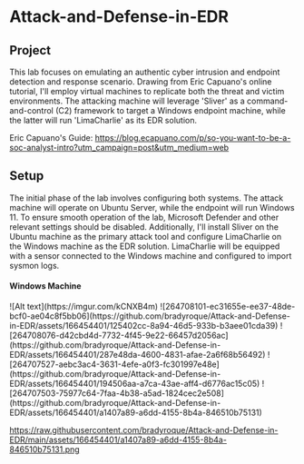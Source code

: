 # Attack-and-Defense-in-EDR

<h2> Project </h2>
This lab focuses on emulating an authentic cyber intrusion and endpoint detection and response scenario. Drawing from Eric Capuano's online tutorial, I'll employ virtual machines to replicate both the threat and victim environments. The attacking machine will leverage 'Sliver' as a command-and-control (C2) framework to target a Windows endpoint machine, while the latter will run 'LimaCharlie' as its EDR solution.

Eric Capuano's Guide: https://blog.ecapuano.com/p/so-you-want-to-be-a-soc-analyst-intro?utm_campaign=post&utm_medium=web

<h2> Setup </h2>
The initial phase of the lab involves configuring both systems. The attack machine will operate on Ubuntu Server, while the endpoint will run Windows 11. To ensure smooth operation of the lab, Microsoft Defender and other relevant settings should be disabled. Additionally, I'll install Sliver on the Ubuntu machine as the primary attack tool and configure LimaCharlie on the Windows machine as the EDR solution. LimaCharlie will be equipped with a sensor connected to the Windows machine and configured to import sysmon logs.

<h4> Windows Machine </h4>
![Alt text](https://imgur.com/kCNXB4m)
![264708101-ec31655e-ee37-48de-bcf0-ae04c8f5bb06](https://github.com/bradyroque/Attack-and-Defense-in-EDR/assets/166454401/125402cc-8a94-46d5-933b-b3aee01cda39)
![264708076-d42cbd4d-7732-4f45-9e22-66457d2056ac](https://github.com/bradyroque/Attack-and-Defense-in-EDR/assets/166454401/287e48da-4600-4831-afae-2a6f68b56492)
![264707527-aebc3ac4-3631-4efe-a0f3-fc301997e48e](https://github.com/bradyroque/Attack-and-Defense-in-EDR/assets/166454401/194506aa-a7ca-43ae-aff4-d6776ac15c05)
![264707503-75977c64-7faa-4b38-a5ad-1824cec2e508](https://github.com/bradyroque/Attack-and-Defense-in-EDR/assets/166454401/a1407a89-a6dd-4155-8b4a-846510b75131)

https://raw.githubusercontent.com/bradyroque/Attack-and-Defense-in-EDR/main/assets/166454401/a1407a89-a6dd-4155-8b4a-846510b75131.png
